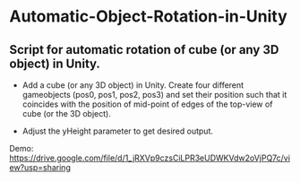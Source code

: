 # Automatic-Object-Rotation-in-Unity
## Script for automatic rotation of cube (or any 3D object) in Unity.

- Add a cube (or any 3D object) in Unity. Create four different gameobjects (pos0, pos1, pos2, pos3) and set their position such that it coincides with the position of mid-point of edges of the top-view of cube (or the 3D object).

- Adjust the yHeight parameter to get desired output.

Demo: https://drive.google.com/file/d/1_jRXVp9czsCiLPR3eUDWKVdw2oVjPQ7c/view?usp=sharing
